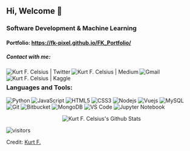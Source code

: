 ## Hi, Welcome 👋

### Software Development & Machine Learning 

#### Portfolio: https://fk-pixel.github.io/FK_Portfolio/

##### Contact with me:

<a href="https://twitter.com/MakePublication">
  <img align="left" alt="Kurt F. Celsius | Twitter" src="https://img.shields.io/badge/Twitter-1DA1F2?style=for-the-badge&logo=twitter&logoColor=white"  >
</a>

<a href="https://kurt-celsius.medium.com/">
  <img align="left" alt="Kurt F. Celsius | Medium"  src="https://img.shields.io/badge/Medium-12100E?style=for-the-badge&logo=medium&logoColor=white" >
</a>

<a href="mailto:fthbtlkrt@gmail.com?subject=Kurt F.%20Celsius"><img align="left" src="https://img.shields.io/badge/gmail-%23D14836.svg?&style=for-the-badge&logo=gmail&logoColor=white" alt="Gmail"/></a>

<a href="https://www.kaggle.com/kurtfcelsius">
  <img align="left" alt="Kurt F. Celsius | Kaggle" src="https://img.shields.io/badge/Kaggle-348ceb?style=for-the-badge&logo=kaggle&logoColor=white"  >
</a>

<br>

### Languages and Tools:

![Python](https://img.shields.io/badge/-Python-yellow?style=for-the-flat&logo=python&logoColor=blue)
![JavaScript](https://img.shields.io/badge/JavaScript-323330?style=for-the-flat&logo=javascript&logoColor=F7DF1E)
![HTML5](https://img.shields.io/badge/-HTML5-E34F26?style=flat&logo=html5&logoColor=white&link=https://github.com/fk-pixel)
![CSS3](https://img.shields.io/badge/-CSS3-1572B6?style=flat&logo=css3) 
![Nodejs](https://img.shields.io/badge/-Nodejs-green?style=flat&logo=Node.js)
![Vuejs](https://img.shields.io/badge/-Vuejs-white?style=flat&logo=Vue.js)
![MySQL](https://img.shields.io/badge/-MySQL-black?style=flat&logo=mysql)
![Git](https://img.shields.io/badge/-Git-black?style=flat&logo=git) 
![Bitbucket](https://img.shields.io/badge/-Bitbucket-blue?style=flat&logo=bitbucket)
![MongoDB](https://img.shields.io/badge/-MongoDB-white?style=flat&logo=mongodb) 
![VS Code](https://img.shields.io/badge/-VS%20Code-blue?style=flat&logo=visual-studio-code) 
![Jupyter Notebook](https://img.shields.io/badge/-JupyterNotebook-orange?style=flat&logo=jupyter-notebook)


<p align='center'>
  <img align="center" src="https://github-readme-stats.vercel.app/api?username=fk-pixel&show_icons=true&title_color=fff&icon_color=79ff97&text_color=efefef&bg_color=24292e" alt="Kurt F. Celsius's Github Stats">
</p>



<p>
    <img align="center" alt="visitors" src="https://gpvc.arturio.dev/fk-pixel"/>
</p>

Credit: [Kurt F.](https://github.com/fk-pixel)
<!--
**fk-pixel/fk-pixel** is a ✨ _special_ ✨ repository because its `README.md` (this file) appears on your GitHub profile.

Here are some ideas to get you started:

- 🔭 I’m currently working on ...
- 🌱 I’m currently learning ...
- 👯 I’m looking to collaborate on ...
- 🤔 I’m looking for help with ...
- 💬 Ask me about ...
- 📫 How to reach me: ...
- 😄 Pronouns: ...
- ⚡ Fun fact: ...
-->
